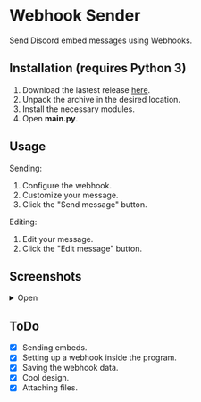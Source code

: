 # Webhook Sender
Send Discord embed messages using Webhooks.

## Installation (requires Python 3)
1. Download the lastest release [here](https://github.com/FrachlitzStudio/GUI-Webhook-Embed-Sender/releases).
2. Unpack the archive in the desired location.
3. Install the necessary modules.
4. Open **main.py**.

## Usage
Sending:
1. Configure the webhook.
2. Customize your message.
3. Click the "Send message" button.

Editing:
1. Edit your message.
2. Click the "Edit message" button.

## Screenshots
<details> 
  <summary>Open</summary>

![screenshot](https://i.imgur.com/apU54WK.png)
</details>

## ToDo
- [x] Sending embeds.
- [x] Setting up a webhook inside the program.
- [x] Saving the webhook data.
- [x] Cool design.
- [x] Attaching files.
